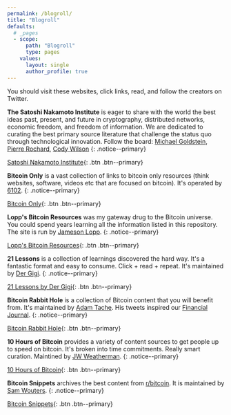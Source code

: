 ```yaml
---
permalink: /blogroll/
title: "Blogroll"
defaults:
  # _pages
  - scope:
      path: "Blogroll"
      type: pages
    values:
      layout: single
      author_profile: true
---
```


You should visit these websites, click links, read, and follow the creators on Twitter.

**The Satoshi Nakamoto Institute** is eager to share with the world the best ideas past, present, and future in cryptography, distributed networks, economic freedom, and freedom of information. We are dedicated to curating the best primary source literature that challenge the status quo through technological innovation. Follow the board: [Michael Goldstein](https://twitter.com/bitstein), [Pierre Rochard](https://twitter.com/pierre_rochard), [Cody Wilson](https://twitter.com/Radomysisky)
{: .notice--primary}

[Satoshi Nakamoto Institute](https://nakamotoinstitute.org/){: .btn .btn--primary}

**Bitcoin Only** is a vast collection of links to bitcoin only resources (think websites, software, videos etc that are focused on bitcoin). It's operated by [6102](https://twitter.com/6102bitcoin).
{: .notice--primary}

[Bitcoin Only](https://bitcoin-only.com/#start){: .btn .btn--primary}


**Lopp's Bitcoin Resources** was my gateway drug to the Bitcoin universe. You could spend years learning all the information listed in this repository. The site is run by [Jameson Lopp](https://twitter.com/lopp).
{: .notice--primary}

[Lopp's Bitcoin Resources](https://www.lopp.net/bitcoin-information.html){: .btn .btn--primary}

**21 Lessons** is a collection of learnings discovered the hard way. It's a fantastic format and easy to consume. Click + read + repeat. It's maintained by [Der Gigi](https://twitter.com/dergigi).
{: .notice--primary}

[21 Lessons by Der Gigi](https://21lessons.com/){: .btn .btn--primary}

**Bitcoin Rabbit Hole** is a collection of Bitcoin content that you will benefit from. It's maintained by [Adam Tache](https://twitter.com/Adam_Tache). His tweets inspired our [Financial Journal](https://cryptowords.github.io/cy19-financial-journal).
{: .notice--primary}

[Bitcoin Rabbit Hole](https://bitcoinrabbithole.org/){: .btn .btn--primary}


**10 Hours of Bitcoin** provides a variety of content sources to get people up to speed on bitcoin. It's broken into time commitments. Really smart curation. Maintined by [JW Weatherman](https://twitter.com/JWWeatherman_).
{: .notice--primary}

[10 Hours of Bitcoin](https://10hoursofbitcoin.com/){: .btn .btn--primary}

**Bitcoin Snippets** archives the best content from [r/bitcoin](https://www.reddit.com/r/Bitcoin/). It is maintained by [Sam Wouters](https://twitter.com/SDWouters).
{: .notice--primary}

[Bitcoin Snippets](http://bitcoinsnippets.com/){: .btn .btn--primary}
